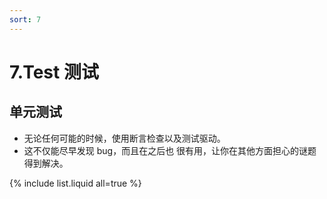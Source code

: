 ```yaml
---
sort: 7
---
```


# 7.Test 测试

## 单元测试

* 无论任何可能的时候，使用断言检查以及测试驱动。
* 这不仅能尽早发现 bug，而且在之后也 很有用，让你在其他方面担心的谜题得到解决。 

{% include list.liquid all=true %}
